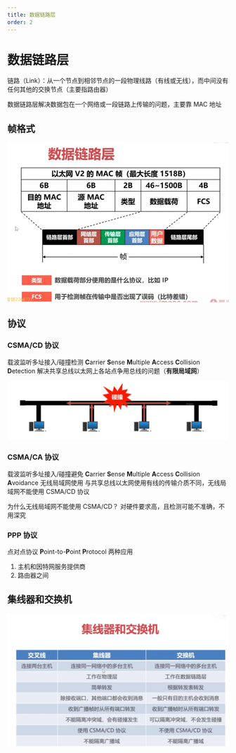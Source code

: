 ```yaml
---
title: 数据链路层
order: 2
---
```


# 数据链路层

链路（Link）：从一个节点到相邻节点的一段物理线路（有线或无线），而中间没有任何其他的交换节点（主要指路由器）

数据链路层解决数据包在一个网络或一段链路上传输的问题，主要靠 MAC 地址

## 帧格式

![帧格式](./assets/帧格式.webp)

## 协议

### CSMA/CD 协议

载波监听多址接入/碰撞检测
**C**arrier **S**ense **M**ultiple **A**ccess **C**ollision **D**etection
解决共享总线以太网上各站点争用总线的问题（**有限局域网**）

![总线碰撞](./assets/总线碰撞.webp)

### CSMA/CA 协议

载波监听多址接入/碰撞避免
**C**arrier **S**ense **M**ultiple **A**ccess **C**ollision **A**voidance
无线局域网使用
与共享总线以太网使用有线的传输介质不同，无线局域网不能使用 CSMA/CD 协议

为什么无线局域网不能使用 CSMA/CD？
对硬件要求高，且检测可能不准确，不用深究

### PPP 协议

点对点协议
**P**oint-to-**P**oint **P**rotocol
两种应用

1. 主机和因特网服务提供商
2. 路由器之间

## 集线器和交换机

![集线器和交换机](./assets/集线器和交换机.webp)
